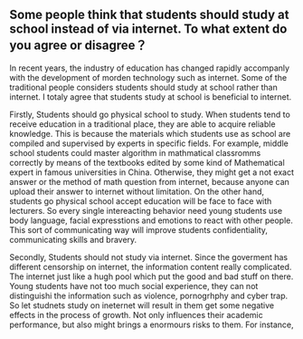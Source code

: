 ## Some people think that students should study at school instead of via internet. To what extent do you agree or disagree？

In recent years, the industry of education has changed rapidly accompanly with the development of morden technology such as internet. Some of the traditional people considers students should study at school rather than internet. I totaly agree that students study at school is beneficial to internet.

Firstly, Students should go physical school to study. When students tend to receive education in a traditional place, they are able to acquire reliable knowledge. This is because the materials which students use as school are compiled and supervised by experts in specific fields. For example, middle school students could master algorithm in mathmatical classromms correctly by means of the textbooks edited by some kind of Mathematical expert in famous universities in China. Otherwise, they might get a not exact answer or the method of math question from internet, because anyone can upload their answer to internet without limitation. On the other hand, students go physical school accept education will be face to face with lecturers. So every single intereacting behavior need young students use body language, facial expresstions and emotions to react with other people. This sort of communicating way will improve students confidentiality, communicating skills and bravery.

Secondly, Students should not study via internet. Since the goverment has different censorship on internet, the information content really complicated. The internet just like a hugh pool which put the good and bad stuff on there. Young students have not too much social experience, they can not distinguishi the information such as violence, pornogrhphy and cyber trap. So let studnets study on ineternet will result in them get some negative effects in the process of growth. Not only influences their academic performance, but also might brings a enormours risks to them. For instance, 
